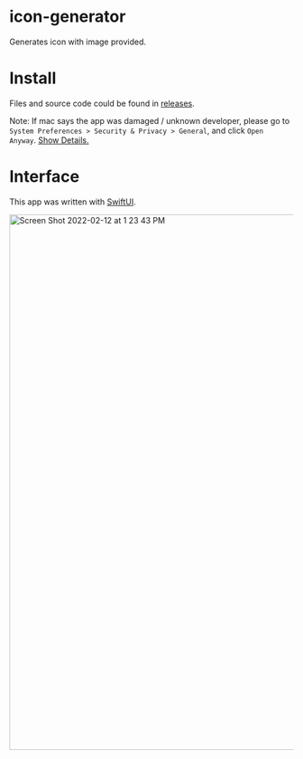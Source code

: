 # icon-generator
Generates icon with image provided.

# Install 
Files and source code could be found in [releases](https://github.com/Vaida12345/waifuExtension/releases).

Note: If mac says the app was damaged / unknown developer, please go to `System Preferences > Security & Privacy > General`, and click `Open Anyway`. [Show Details.](https://github.com/Vaida12345/Annotation/wiki#why-i-cant-open-the-app)

# Interface
This app was written with [SwiftUI](https://developer.apple.com/xcode/swiftui/).

<img width="947" alt="Screen Shot 2022-02-12 at 1 23 43 PM" src="https://user-images.githubusercontent.com/91354917/153698058-89bf176f-ea77-458f-8a7b-0b768797fd3a.png">
